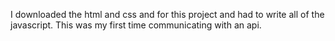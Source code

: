 I downloaded the html and css and for this project and had to write all of the javascript. This was my first time communicating with an api.